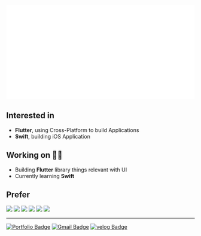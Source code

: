 ![nameImg](https://github.com/seunghwanly/seunghwanly/blob/main/name.svg)

## Interested in
- **Flutter**, using Cross-Platform to build Applications
- **Swift**, building iOS Application

## Working on 👨‍💻
- Building **Flutter** library things relevant with UI
- Currently learning **Swift**

## Prefer
<p>
<img src='https://img.shields.io/badge/Flutter-FFFFFF?style=flat&logo=flutter&logoColor=blue&logoWidth=20'/>
<img src='https://img.shields.io/badge/Dart-0175C2?style=flat&logo=Dart&logoColor=white&logoWidth=20'/>
<img src='https://img.shields.io/badge/JavaScript-182225?style=flat&logo=javascript&logoWidth=20'/>
<img src='https://img.shields.io/badge/Node%20js-68A063?style=flat&logo=Node.js&logoColor=white&logoWidth=20'/>
<img src='https://img.shields.io/badge/Firebase-FFFFFF?style=flat&logo=Firebase&logoWidth=20'/>
<img src='https://img.shields.io/badge/Python-3776AB?style=flat&logo=Python&logoColor=white&logoWidth=20'/>
</p>

---

[![Portfolio Badge](http://img.shields.io/badge/Portfolio-blue?style=flat&logo=github&link=https://seunghwanly.github.io/#/)](https://seunghwanly.github.io/#/)
[![Gmail Badge](https://img.shields.io/badge/Gmail-d14836?style=flat&logo=Gmail&logoColor=white&link=mailto:seunghwanly@gmail.com)](mailto:seunghwanly@gmail.com)
[![velog Badge](https://img.shields.io/badge/velog-4FC08D?style=flat&logo=Vimeo&logoColor=white&link=https://velog.io/@seunghwanly)](https://velog.io/@seunghwanly)

